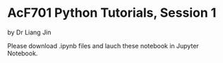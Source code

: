 # AcF701 Python Tutorials, Session 1
by Dr Liang Jin

Please download .ipynb files and lauch these notebook in Jupyter Notebook.
